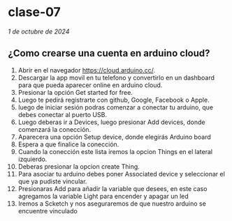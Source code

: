 # clase-07
*1 de octubre de 2024*

## ¿Como crearse una cuenta en arduino cloud?

1. Abrir en el navegador https://cloud.arduino.cc/.
2. Descargar la app movil en tu telefono y convertirlo en un dashboard para que pueda aparecer online en arduino cloud.
3. Presionar la opción Get started for free.
4. Luego te pedirá registrarte con github, Google, Facebook o Apple.
5. luego de iniciar sesión podras comenzar a conectar tu arduino, que debes conectar al puerto USB.
6. Luego deberas ir a Devices, luego presionar Add devices, donde comenzará la conección.
7. Aparecera una opción Setup device, donde elegirás Arduino board
8. Espera a que finalice la conección.
9. Cuando la conección este lista iremos  la opcion Things en el lateral izquierdo.
10. Deberas presionar la opcion create Thing.
11. Para asociar tu arduino debes poner Associated device y seleccionar el que ya pudiste vincular.
12. Presionaras Add para añadir la variable que desees, en este caso agregamos la variable Light para encender y apagar un led
13. Iremos a Scketch y nos aseguraremos de que nuestro arduino se encuentre vinculado




